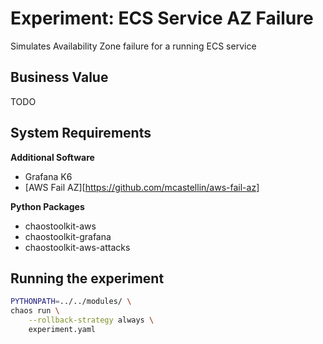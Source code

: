 # Experiment: ECS Service AZ Failure

Simulates Availability Zone failure for a running ECS service

## Business Value

TODO

## System Requirements

**Additional Software**

* Grafana K6
* [AWS Fail AZ][https://github.com/mcastellin/aws-fail-az]

**Python Packages**

* chaostoolkit-aws
* chaostoolkit-grafana
* chaostoolkit-aws-attacks

## Running the experiment

```bash
PYTHONPATH=../../modules/ \
chaos run \
    --rollback-strategy always \
    experiment.yaml
```
